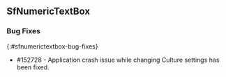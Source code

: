 ## SfNumericTextBox

### Bug Fixes
{:#sfnumerictextbox-bug-fixes}

* \#152728 - Application crash issue while changing Culture settings has been fixed.
